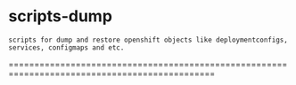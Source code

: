 # scripts-dump


`scripts for dump and restore openshift objects like deploymentconfigs, services, configmaps and etc.`


==============================================================================================

